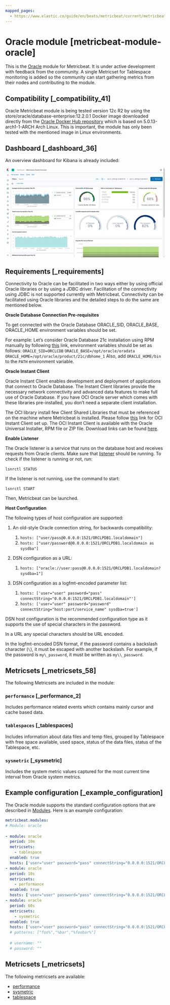 ```yaml
---
mapped_pages:
  - https://www.elastic.co/guide/en/beats/metricbeat/current/metricbeat-module-oracle.html
---
```


<!-- This file is generated! See scripts/mage/docs_collector.go -->

# Oracle module [metricbeat-module-oracle]

This is the [Oracle](https://www.oracle.com) module for Metricbeat. It is under active development with feedback from the community. A single Metricset for Tablespace monitoring is added so the community can start gathering metrics from their nodes and contributing to the module.


## Compatibility [_compatibility_41]

Oracle Metricbeat module is being tested version 12c R2 by using the store/oracle/database-enterprise:12.2.0.1 Docker image downloaded directly from the [Oracle Docker Hub repository](https://hub.docker.com/_/oracle-database-enterprise-edition) which is based on 5.0.13-arch1-1-ARCH Arch Linux. This is important, the module has only been tested with the mentioned image in Linux environments.


## Dashboard [_dashboard_36]

An overview dashboard for Kibana is already included:

![metricbeat oracle overview](images/metricbeat-oracle-overview.png)


## Requirements [_requirements]

Connectivity to Oracle can be facilitated in two ways either by using official Oracle libraries or by using a JDBC driver. Facilitation of the connectivity using JDBC is not supported currently with Metricbeat. Connectivity can be facilitated using Oracle libraries and the detailed steps to do the same are mentioned below.

**Oracle Database Connection Pre-requisites**

To get connected with the Oracle Database ORACLE_SID, ORACLE_BASE, ORACLE_HOME environment variables should be set.

For example: Let’s consider Oracle Database 21c installation using RPM manually by following [this](https://docs.oracle.com/en/database/oracle/oracle-database/21/ladbi/running-rpm-packages-to-install-oracle-database.html) link, environment variables should be set as follows: `ORACLE_SID=ORCLCDB` `ORACLE_BASE=/opt/oracle/oradata` `ORACLE_HOME=/opt/oracle/product/21c/dbhome_1` Also, add `ORACLE_HOME/bin` to the `PATH` environment variable.

**Oracle Instant Client**

Oracle Instant Client enables development and deployment of applications that connect to Oracle Database. The Instant Client libraries provide the necessary network connectivity and advanced data features to make full use of Oracle Database. If you have OCI Oracle server which comes with these libraries pre-installed, you don’t need a separate client installation.

The OCI library install few Client Shared Libraries that must be referenced on the machine where Metricbeat is installed. Please follow [this](https://docs.oracle.com/en/database/oracle/oracle-database/21/lacli/install-instant-client-using-zip.html#GUID-D3DCB4FB-D3CA-4C25-BE48-3A1FB5A22E84) link for OCI Instant Client set up. The OCI Instant Client is available with the Oracle Universal Installer, RPM file or ZIP file. Download links can be found [here](https://www.oracle.com/database/technologies/instant-client/downloads.html).

**Enable Listener**

The Oracle listener is a service that runs on the database host and receives requests from Oracle clients. Make sure that [listener](https://docs.oracle.com/cd/B19306_01/network.102/b14213/lsnrctl.htm) should be running. To check if the listener is running or not, run:

`lsnrctl STATUS`

If the listener is not running, use the command to start:

`lsnrctl START`

Then, Metricbeat can be launched.

**Host Configuration**

The following types of host configuration are supported:

1. An old-style Oracle connection string, for backwards compatibility:

    1. `hosts: ["user/pass@0.0.0.0:1521/ORCLPDB1.localdomain"]`
    2. `hosts: ["user/password@0.0.0.0:1521/ORCLPDB1.localdomain as sysdba"]`

2. DSN configuration as a URL:

    1. `hosts: ["oracle://user:pass@0.0.0.0:1521/ORCLPDB1.localdomain?sysdba=1"]`

3. DSN configuration as a logfmt-encoded parameter list:

    1. `hosts: ['user="user" password="pass" connectString="0.0.0.0:1521/ORCLPDB1.localdomain"']`
    2. `hosts: ['user="user" password="password" connectString="host:port/service_name" sysdba=true']`


DSN host configuration is the recommended configuration type as it supports the use of special characters in the password.

In a URL any special characters should be URL encoded.

In the logfmt-encoded DSN format, if the password contains a backslash character (`\`), it must be escaped with another backslash. For example, if the password is `my\_password`, it must be written as `my\\_password`.


## Metricsets [_metricsets_58]

The following Metricsets are included in the module:


### `performance` [_performance_2]

Includes performance related events which contains mainly cursor and cache based data.


### `tablespaces` [_tablespaces]

Includes information about data files and temp files, grouped by Tablespace with free space available, used space, status of the data files, status of the Tablespace, etc.


### `sysmetric` [_sysmetric]

Includes the system metric values captured for the most current time interval from Oracle system metrics.


## Example configuration [_example_configuration]

The Oracle module supports the standard configuration options that are described in [Modules](/reference/metricbeat/configuration-metricbeat.md). Here is an example configuration:

```yaml
metricbeat.modules:
# Module: oracle

- module: oracle
  period: 10m
  metricsets:
    - tablespace
  enabled: true
  hosts: ['user="user" password="pass" connectString="0.0.0.0:1521/ORCLPDB1.localdomain"']
- module: oracle
  period: 10s
  metricsets:
    - performance
  enabled: true
  hosts: ['user="user" password="pass" connectString="0.0.0.0:1521/ORCLPDB1.localdomain"']
- module: oracle
  period: 60s
  metricsets:
    - sysmetric
  enabled: true
  hosts: ['user="user" password="pass" connectString="0.0.0.0:1521/ORCLPDB1.localdomain"']
  # patterns: ["foo%","%bar","%foobar%"]

  # username: ""
  # password: ""
```


## Metricsets [_metricsets]

The following metricsets are available:

* [performance](/reference/metricbeat/metricbeat-metricset-oracle-performance.md)
* [sysmetric](/reference/metricbeat/metricbeat-metricset-oracle-sysmetric.md)
* [tablespace](/reference/metricbeat/metricbeat-metricset-oracle-tablespace.md)
